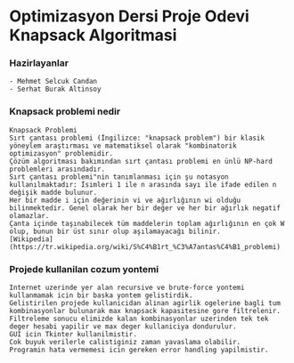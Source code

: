 # Optimizasyon Dersi Proje Odevi Knapsack Algoritmasi

### Hazirlayanlar
    - Mehmet Selcuk Candan 
    - Serhat Burak Altinsoy 

### Knapsack problemi nedir
    Knapsack Problemi
    Sırt çantası problemi (İngilizce: "knapsack problem") bir klasik yöneylem araştırması ve matematiksel olarak "kombinatorik optimizasyon" problemidir.
    Çözüm algoritması bakımından sırt çantası problemi en ünlü NP-hard problemleri arasındadır.
    Sırt çantası problemi"nin tanımlanması için şu notasyon kullanılmaktadır: İsimleri 1 ile n arasında sayı ile ifade edilen n değişik madde bulunur.
    Her bir madde i için değerinin vi ve ağırlığının wi olduğu bilinmektedir. Genel olarak her bir değer ve her bir ağırlık negatif olamazlar.
    Çanta içinde taşınabilecek tüm maddelerin toplam ağırlığının en çok W olup, bunun bir üst sınır olup aşılamayacağı bilinir.
    [Wikipedia](https://tr.wikipedia.org/wiki/S%C4%B1rt_%C3%A7antas%C4%B1_problemi)
    
### Projede kullanilan cozum yontemi
    Internet uzerinde yer alan recursive ve brute-force yontemi kullanmamak icin bir baska yontem gelistirdik.
    Gelistirilen projede kullanicidan alinan agirlik ogelerine bagli tum kombinasyonlar bulunarak max knapsack kapasitesine gore filtrelenir.
    Filtreleme sonucu elimizde kalan kombinasyonlar uzerinden tek tek deger hesabi yapilir ve max deger kullaniciya dondurulur.
    GUI icin Tkinter kullanilmistir.
    Cok buyuk verilerle calistiginiz zaman yavaslama olabilir.
    Programin hata vermemesi icin gereken error handling yapilmistir.